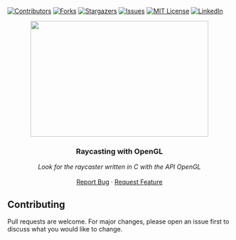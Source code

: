 [![Contributors][contributors-shield]][contributors-url]
[![Forks][forks-shield]][forks-url]
[![Stargazers][stars-shield]][stars-url]
[![Issues][issues-shield]][issues-url]
[![MIT License][license-shield]][license-url]
[![LinkedIn][linkedin-shield]][linkedin-url]


<p align="center">
  <img src="https://www.swantiez.org/wolf/wp-content/uploads/2014/08/raycasteruntextured.gif" width="400" height="260">

  <h3 align="center">Raycasting with OpenGL</h3>

  <p align="center">
        <em>Look for the raycaster written in C with the API OpenGL</em>
    <br /><br />
    <a href="https://github.com/MiguelCF06/RaycastingGame_OpenGL/issues">Report Bug</a>
    ·
    <a href="https://github.com/MiguelCF06/RaycastingGame_OpenGL/issues">Request Feature</a>
  </p>
</p>

## Contributing
Pull requests are welcome. For major changes, please open an issue first to discuss what you would like to change.



[contributors-shield]: https://img.shields.io/github/contributors/MiguelCF06/RaycastingGame_OpenGL?style=flat-square
[contributors-url]: https://github.com/MiguelCF06/RaycastingGame_OpenGL/graphs/contributors
[forks-shield]: https://img.shields.io/github/forks/MiguelCF06/RaycastingGame_OpenGL.svg?style=flat-square
[forks-url]: https://github.com/MiguelCF06/RaycastingGame_OpenGL/network/members
[stars-shield]: https://img.shields.io/github/stars/MiguelCF06/RaycastingGame_OpenGL.svg?style=flat-square
[stars-url]: https://github.com/MiguelCF06/RaycastingGame_OpenGL/stargazers
[issues-shield]: https://img.shields.io/github/issues/MiguelCF06/RaycastingGame_OpenGL?style=flat-square
[issues-url]: https://github.com/MiguelCF06/RaycastingGame_OpenGL/issues
[license-shield]: https://img.shields.io/github/license/MiguelCF06/RaycastingGame_OpenGL?style=flat-square
[license-url]: https://github.com/MiguelCF06/RaycastingGame_OpenGL/blob/master/LICENSE
[linkedin-shield]: https://img.shields.io/badge/-LinkedIn-black.svg?style=flat-square&logo=linkedin&colorB=555
[linkedin-url]: https://www.linkedin.com/in/miguel-cipamocha/
